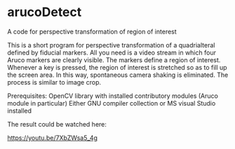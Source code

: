 # arucoDetect
A code for perspective transformation of region of interest

This is a short program for perspective transformation of a quadrialteral defined by fiducial markers. All you need is a video stream in which four Aruco markers are clearly visible. The markers define a region of interest. Whenever a key is pressed, the region of interest is stretched so as to fill up the screen area. In this way, spontaneous camera shaking is eliminated. The process is similar to image crop.

Prerequisites:
OpenCV library with installed contributory modules (Aruco module in particular)
Either GNU compiler collection or MS visual Studio installed

The result could be watched here:

https://youtu.be/7XbZWsa5_4g
